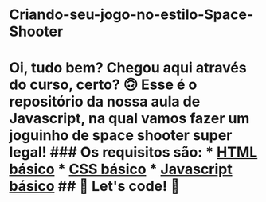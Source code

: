 # Criando-seu-jogo-no-estilo-Space-Shooter
# Oi, tudo bem? Chegou aqui através do curso, certo? 🙃  Esse é o repositório da nossa aula de Javascript, na qual vamos fazer um joguinho de space shooter super legal!   ### Os requisitos são:  * [HTML básico](https://www.w3schools.com/html/) * [CSS básico](https://developer.mozilla.org/pt-BR/docs/Web/CSS) * [Javascript básico](https://developer.mozilla.org/pt-BR/docs/Web/JavaScript)     ## 🚀 Let's code! 🚀
